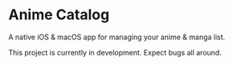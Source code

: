 #  Anime Catalog
A native iOS & macOS app for managing your anime & manga list.

This project is currently in development. Expect bugs all around.
